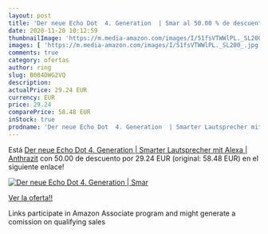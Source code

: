 ```yaml
---
layout: post
title: 'Der neue Echo Dot  4. Generation  | Smar al 50.00 % de descuento'
date: 2020-11-20 10:12:59
thumbnailImage: 'https://m.media-amazon.com/images/I/51fsVTWWlPL._SL200_.jpg'
images: [ 'https://m.media-amazon.com/images/I/51fsVTWWlPL._SL200_.jpg' ]
comments: true
category: ofertas
author: ring
slug: B084DWG2VQ
description:
actualPrice: 29.24 EUR
currency: EUR
price: 29.24
comparePrice: 58.48 EUR
inStock: true
prodname: 'Der neue Echo Dot  4. Generation  | Smarter Lautsprecher mit Alexa | Anthrazit'
---
```


Está [Der neue Echo Dot  4. Generation  | Smarter Lautsprecher mit Alexa | Anthrazit](https://www.amazon.de/dp/B084DWG2VQ/?tag=tolees0ca-21) con 50.00 de descuento por 29.24 EUR (original: 58.48 EUR) en el siguiente enlace!

[![Der neue Echo Dot  4. Generation  | Smar](https://m.media-amazon.com/images/I/51fsVTWWlPL._SL200_.jpg)](https://www.amazon.de/dp/B084DWG2VQ/?tag=tolees0ca-21)

[Ver la oferta!!](https://www.amazon.de/dp/B084DWG2VQ/?tag=tolees0ca-21)

Links participate in Amazon Associate program and might generate a comission on qualifying sales


